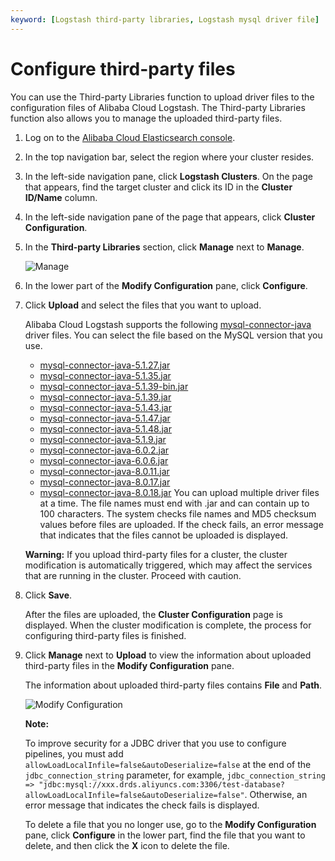 ```yaml
---
keyword: [Logstash third-party libraries, Logstash mysql driver file]
---
```


# Configure third-party files

You can use the Third-party Libraries function to upload driver files to the configuration files of Alibaba Cloud Logstash. The Third-party Libraries function also allows you to manage the uploaded third-party files.

1.  Log on to the [Alibaba Cloud Elasticsearch console](https://elasticsearch.console.aliyun.com/#/home).

2.  In the top navigation bar, select the region where your cluster resides.

3.  In the left-side navigation pane, click **Logstash Clusters**. On the page that appears, find the target cluster and click its ID in the **Cluster ID/Name** column.

4.  In the left-side navigation pane of the page that appears, click **Cluster Configuration**.

5.  In the **Third-party Libraries** section, click **Manage** next to **Manage**.

    ![Manage](https://static-aliyun-doc.oss-accelerate.aliyuncs.com/assets/img/en-US/1542986061/p69310.png)

6.  In the lower part of the **Modify Configuration** pane, click **Configure**.

7.  Click **Upload** and select the files that you want to upload.

    Alibaba Cloud Logstash supports the following [mysql-connector-java](https://mvnrepository.com/artifact/mysql/mysql-connector-java) driver files. You can select the file based on the MySQL version that you use.

    -   [mysql-connector-java-5.1.27.jar](https://repo1.maven.org/maven2/mysql/mysql-connector-java/5.1.27/mysql-connector-java-5.1.27.jar)
    -   [mysql-connector-java-5.1.35.jar](https://repo1.maven.org/maven2/mysql/mysql-connector-java/5.1.35/mysql-connector-java-5.1.35.jar)
    -   [mysql-connector-java-5.1.39-bin.jar](http://static.runoob.com/download/mysql-connector-java-5.1.39-bin.jar)
    -   [mysql-connector-java-5.1.39.jar](https://repo1.maven.org/maven2/mysql/mysql-connector-java/5.1.39/mysql-connector-java-5.1.39.jar)
    -   [mysql-connector-java-5.1.43.jar](https://repo1.maven.org/maven2/mysql/mysql-connector-java/5.1.43/mysql-connector-java-5.1.43.jar)
    -   [mysql-connector-java-5.1.47.jar](https://repo1.maven.org/maven2/mysql/mysql-connector-java/5.1.47/mysql-connector-java-5.1.47.jar)
    -   [mysql-connector-java-5.1.48.jar](https://repo1.maven.org/maven2/mysql/mysql-connector-java/5.1.48/mysql-connector-java-5.1.48.jar)
    -   [mysql-connector-java-5.1.9.jar](https://repo1.maven.org/maven2/mysql/mysql-connector-java/5.1.9/mysql-connector-java-5.1.9.jar)
    -   [mysql-connector-java-6.0.2.jar](https://repo1.maven.org/maven2/mysql/mysql-connector-java/6.0.2/mysql-connector-java-6.0.2.jar)
    -   [mysql-connector-java-6.0.6.jar](https://repo1.maven.org/maven2/mysql/mysql-connector-java/6.0.6/mysql-connector-java-6.0.6.jar)
    -   [mysql-connector-java-8.0.11.jar](https://repo1.maven.org/maven2/mysql/mysql-connector-java/8.0.11/mysql-connector-java-8.0.11.jar)
    -   [mysql-connector-java-8.0.17.jar](https://repo1.maven.org/maven2/mysql/mysql-connector-java/8.0.17/mysql-connector-java-8.0.17.jar)
    -   [mysql-connector-java-8.0.18.jar](https://repo1.maven.org/maven2/mysql/mysql-connector-java/8.0.18/mysql-connector-java-8.0.18.jar)
    You can upload multiple driver files at a time. The file names must end with .jar and can contain up to 100 characters. The system checks file names and MD5 checksum values before files are uploaded. If the check fails, an error message that indicates that the files cannot be uploaded is displayed.

    **Warning:** If you upload third-party files for a cluster, the cluster modification is automatically triggered, which may affect the services that are running in the cluster. Proceed with caution.

8.  Click **Save**.

    After the files are uploaded, the **Cluster Configuration** page is displayed. When the cluster modification is complete, the process for configuring third-party files is finished.

9.  Click **Manage** next to **Upload** to view the information about uploaded third-party files in the **Modify Configuration** pane.

    The information about uploaded third-party files contains **File** and **Path**.

    ![Modify Configuration](https://static-aliyun-doc.oss-accelerate.aliyuncs.com/assets/img/en-US/1542986061/p69324.png)

    **Note:**

    To improve security for a JDBC driver that you use to configure pipelines, you must add `allowLoadLocalInfile=false&autoDeserialize=false` at the end of the `jdbc_connection_string` parameter, for example, `jdbc_connection_string => "jdbc:mysql://xxx.drds.aliyuncs.com:3306/test-database? allowLoadLocalInfile=false&autoDeserialize=false"`. Otherwise, an error message that indicates the check fails is displayed.

    To delete a file that you no longer use, go to the **Modify Configuration** pane, click **Configure** in the lower part, find the file that you want to delete, and then click the **X** icon to delete the file.


